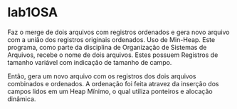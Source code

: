 # lab1OSA
Faz o merge de dois arquivos com registros ordenados e gera novo arquivo com a união dos registros originais ordenados. Uso de Min-Heap.
Este programa, como parte da disciplina de Organização de Sistemas de Arquivos, recebe o nome de dois arquivos. Estes possuem Registros de tamanho variável com indicação de tamanho de campo.

Então, gera um novo arquivo com os registros dos dois arquivos combinados e ordenados. A ordenação foi feita atravez da inserção dos campos lidos em um Heap Mínimo, o qual utiliza ponteiros e alocação dinâmica.
